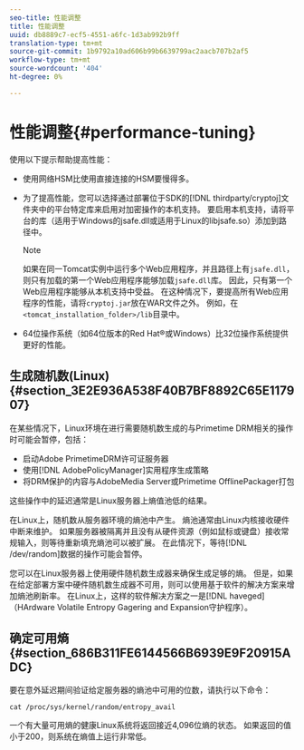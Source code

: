 ```yaml
---
seo-title: 性能调整
title: 性能调整
uuid: db8889c7-ecf5-4551-a6fc-1d3ab992b9ff
translation-type: tm+mt
source-git-commit: 1b9792a10ad606b99b6639799ac2aacb707b2af5
workflow-type: tm+mt
source-wordcount: '404'
ht-degree: 0%

---
```



# 性能调整{#performance-tuning}

使用以下提示帮助提高性能：

* 使用网络HSM比使用直接连接的HSM要慢得多。
* 为了提高性能，您可以选择通过部署位于SDK的[!DNL thirdparty/cryptoj]文件夹中的平台特定库来启用对加密操作的本机支持。 要启用本机支持，请将平台的库（适用于Windows的jsafe.dll或适用于Linux的libjsafe.so）添加到路径中。

   >[!NOTE]
   >
   >如果在同一Tomcat实例中运行多个Web应用程序，并且路径上有`jsafe.dll`，则只有加载的第一个Web应用程序能够加载`jsafe.dll`库。 因此，只有第一个Web应用程序能够从本机支持中受益。 在这种情况下，要提高所有Web应用程序的性能，请将`cryptoj.jar`放在WAR文件之外。 例如，在`<tomcat_installation_folder>/lib`目录中。

* 64位操作系统（如64位版本的Red Hat®或Windows）比32位操作系统提供更好的性能。

## 生成随机数(Linux){#section_3E2E936A538F40B7BF8892C65E117907}

在某些情况下，Linux环境在进行需要随机数生成的与Primetime DRM相关的操作时可能会暂停，包括：

* 启动Adobe PrimetimeDRM许可证服务器
* 使用[!DNL AdobePolicyManager]实用程序生成策略
* 将DRM保护的内容与AdobeMedia Server或Primetime OfflinePackager打包

这些操作中的延迟通常是Linux服务器上熵值池低的结果。

在Linux上，随机数从服务器环境的熵池中产生。 熵池通常由Linux内核接收硬件中断来维护。 如果服务器被隔离并且没有从硬件资源（例如鼠标或键盘）接收常规输入，则等待重新填充熵池可以被扩展。 在此情况下，等待[!DNL /dev/random]数据的操作可能会暂停。

您可以在Linux服务器上使用硬件随机数生成器来确保生成足够的熵。 但是，如果在给定部署方案中硬件随机数生成器不可用，则可以使用基于软件的解决方案来增加熵池刷新率。 在Linux上，这样的软件解决方案之一是[!DNL haveged]（HArdware Volatile Entropy Gagering and Expansion守护程序）。

## 确定可用熵{#section_686B311FE6144566B6939E9F20915ADC}

要在意外延迟期间验证给定服务器的熵池中可用的位数，请执行以下命令：

```
cat /proc/sys/kernel/random/entropy_avail 
```

一个有大量可用熵的健康Linux系统将返回接近4,096位熵的状态。 如果返回的值小于200，则系统在熵值上运行非常低。
